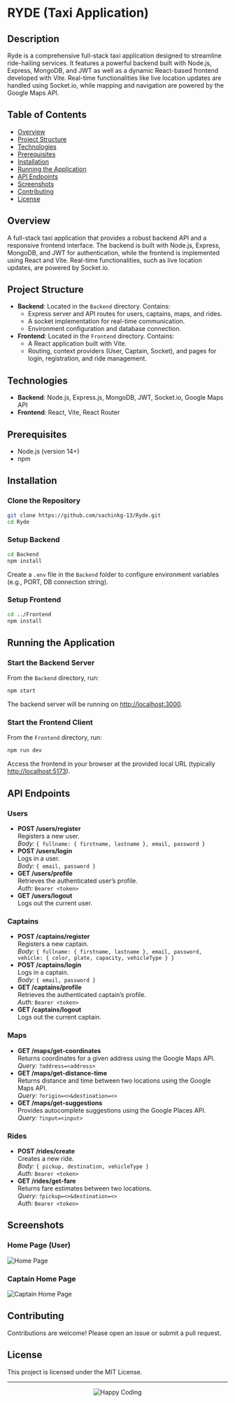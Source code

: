 # RYDE (Taxi Application)

## Description
Ryde is a comprehensive full-stack taxi application designed to streamline ride-hailing services. It features a powerful backend built with Node.js, Express, MongoDB, and JWT as well as a dynamic React-based frontend developed with Vite. Real-time functionalities like live location updates are handled using Socket.io, while mapping and navigation are powered by the Google Maps API.

## Table of Contents
- [Overview](#overview)
- [Project Structure](#project-structure)
- [Technologies](#technologies)
- [Prerequisites](#prerequisites)
- [Installation](#installation)
- [Running the Application](#running-the-application)
- [API Endpoints](#api-endpoints)
- [Screenshots](#screenshots)
- [Contributing](#contributing)
- [License](#license)

## Overview
A full-stack taxi application that provides a robust backend API and a responsive frontend interface. The backend is built with Node.js, Express, MongoDB, and JWT for authentication, while the frontend is implemented using React and Vite. Real-time functionalities, such as live location updates, are powered by Socket.io.

## Project Structure
- **Backend**: Located in the `Backend` directory. Contains:
  - Express server and API routes for users, captains, maps, and rides.
  - A socket implementation for real-time communication.
  - Environment configuration and database connection.
- **Frontend**: Located in the `Frontend` directory. Contains:
  - A React application built with Vite.
  - Routing, context providers (User, Captain, Socket), and pages for login, registration, and ride management.

## Technologies
- **Backend**: Node.js, Express.js, MongoDB, JWT, Socket.io, Google Maps API
- **Frontend**: React, Vite, React Router

## Prerequisites
- Node.js (version 14+)
- npm

## Installation

### Clone the Repository
```bash
git clone https://github.com/sachinkg-13/Ryde.git
cd Ryde
```

### Setup Backend
```bash
cd Backend
npm install
```
Create a `.env` file in the `Backend` folder to configure environment variables (e.g., PORT, DB connection string).

### Setup Frontend
```bash
cd ../Frontend
npm install
```

## Running the Application

### Start the Backend Server
From the `Backend` directory, run:
```bash
npm start
```
The backend server will be running on [http://localhost:3000](http://localhost:3000).

### Start the Frontend Client
From the `Frontend` directory, run:
```bash
npm run dev
```
Access the frontend in your browser at the provided local URL (typically [http://localhost:5173](http://localhost:5173)).

## API Endpoints

### Users
- **POST /users/register**  
  Registers a new user.  
  *Body:* `{ fullname: { firstname, lastname }, email, password }`
- **POST /users/login**  
  Logs in a user.  
  *Body:* `{ email, password }`
- **GET /users/profile**  
  Retrieves the authenticated user’s profile.  
  *Auth:* `Bearer <token>`
- **GET /users/logout**  
  Logs out the current user.

### Captains
- **POST /captains/register**  
  Registers a new captain.  
  *Body:* `{ fullname: { firstname, lastname }, email, password, vehicle: { color, plate, capacity, vehicleType } }`
- **POST /captains/login**  
  Logs in a captain.  
  *Body:* `{ email, password }`
- **GET /captains/profile**  
  Retrieves the authenticated captain’s profile.  
  *Auth:* `Bearer <token>`
- **GET /captains/logout**  
  Logs out the current captain.

### Maps
- **GET /maps/get-coordinates**  
  Returns coordinates for a given address using the Google Maps API.  
  *Query:* `?address=<address>`
- **GET /maps/get-distance-time**  
  Returns distance and time between two locations using the Google Maps API.  
  *Query:* `?origin=<>&destination=<>`
- **GET /maps/get-suggestions**  
  Provides autocomplete suggestions using the Google Places API.  
  *Query:* `?input=<input>`

### Rides
- **POST /rides/create**  
  Creates a new ride.  
  *Body:* `{ pickup, destination, vehicleType }`  
  *Auth:* `Bearer <token>`
- **GET /rides/get-fare**  
  Returns fare estimates between two locations.  
  *Query:* `?pickup=<>&destination=<>`  
  *Auth:* `Bearer <token>`

## Screenshots

### Home Page (User)
![Home Page](./screenshots/home_page.png)
<!--// A screenshot of the user home page displaying ride options and current ride status.-->

### Captain Home Page
![Captain Home Page](./screenshots/captain_home.png)
<!--// A screenshot of the captain home page displaying ride requests and real-time navigation.

// You can add more screenshots as required-->

## Contributing
Contributions are welcome! Please open an issue or submit a pull request.

## License
This project is licensed under the MIT License.

<hr>

<p align="center">
  <img src="https://readme-typing-svg.herokuapp.com?font=Fira+Code&pause=1000&center=true&width=435&lines=Happy+Coding!+😊" alt="Happy Coding">
</p>
